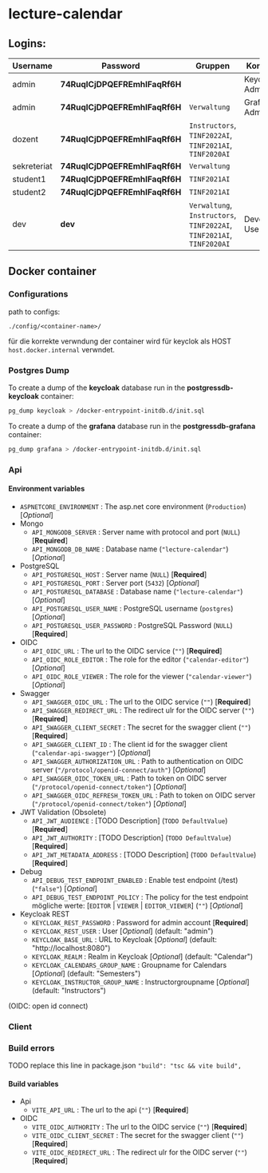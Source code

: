# lecture-calendar

## Logins:

| Username | Password | Gruppen | Kommentar |
| --- | --- | --- | --- |
| admin  | **74RuqICjDPQEFREmhIFaqRf6H** |   | Keycloak Admin |
| admin  | **74RuqICjDPQEFREmhIFaqRf6H** | `Verwaltung` | Grafana Admin |
| dozent  | **74RuqICjDPQEFREmhIFaqRf6H** | `Instructors`, `TINF2022AI`, `TINF2021AI`, `TINF2020AI` |
| sekreteriat | **74RuqICjDPQEFREmhIFaqRf6H** | `Verwaltung` |
| student1  | **74RuqICjDPQEFREmhIFaqRf6H** | `TINF2021AI` |
| student2  | **74RuqICjDPQEFREmhIFaqRf6H** | `TINF2021AI` |
| dev | **dev** | `Verwaltung`, `Instructors`, `TINF2022AI`, `TINF2021AI`, `TINF2020AI` | Development User |

## Docker container

### Configurations

path to configs:

```path
./config/<container-name>/
```

für die korrekte verwndung der container wird für keyclok als HOST ```host.docker.internal``` verwndet. 

### Postgres Dump

To create a dump of the **keycloak** database run in the **postgressdb-keycloak** container:

```sh
pg_dump keycloak > /docker-entrypoint-initdb.d/init.sql
```

To create a dump of the **grafana** database run in the **postgressdb-grafana** container:

```sh
pg_dump grafana > /docker-entrypoint-initdb.d/init.sql
```

### Api

#### Environment variables

- `ASPNETCORE_ENVIRONMENT` : The asp.net core environment (`Production`) [*Optional*]
- Mongo
  - `API_MONGODB_SERVER` : Server name with protocol and port (`NULL`) [**Required**]
  - `API_MONGODB_DB_NAME` : Database name (`"lecture-calendar"`) [*Optional*]
- PostgreSQL
  - `API_POSTGRESQL_HOST` : Server name (`NULL`) [**Required**]
  - `API_POSTGRESQL_PORT` : Server port (`5432`) [*Optional*]
  - `API_POSTGRESQL_DATABASE` : Database name (`"lecture-calendar"`) [*Optional*]
  - `API_POSTGRESQL_USER_NAME` : PostgreSQL username (`postgres`) [*Optional*]
  - `API_POSTGRESQL_USER_PASSWORD` : PostgreSQL Password (`NULL`) [**Required**]
- OIDC
  - `API_OIDC_URL` : The url to the OIDC service (`""`) [**Required**]
  - `API_OIDC_ROLE_EDITOR` : The role for the editor (`"calendar-editor"`) [*Optional*]
  - `API_OIDC_ROLE_VIEWER` : The role for the viewer (`"calendar-viewer"`) [*Optional*]
- Swagger
  - `API_SWAGGER_OIDC_URL` : The url to the OIDC service (`""`) [**Required**]
  - `API_SWAGGER_REDIRECT_URL` : The redirect ulr for the OIDC server (`""`) [**Required**]
  - `API_SWAGGER_CLIENT_SECRET` : The secret for the swagger client (`""`) [**Required**]
  - `API_SWAGGER_CLIENT_ID` : The client id for the swagger client (`"calendar-api-swagger"`) [*Optional*]
  - `API_SWAGGER_AUTHORIZATION_URL` : Path to authentication on OIDC server (`"/protocol/openid-connect/auth"`) [*Optional*]
  - `API_SWAGGER_OIDC_TOKEN_URL` : Path to token on OIDC server (`"/protocol/openid-connect/token"`) [*Optional*]
  - `API_SWAGGER_OIDC_REFRESH_TOKEN_URL` : Path to token on OIDC server (`"/protocol/openid-connect/token"`) [*Optional*]
- JWT Validation (Obsolete)
  - `API_JWT_AUDIENCE` : [TODO Description] (`TODO DefaultValue`) [**Required**]
  - `API_JWT_AUTHORITY` : [TODO Description] (`TODO DefaultValue`) [**Required**]
  - `API_JWT_METADATA_ADDRESS` : [TODO Description] (`TODO DefaultValue`) [**Required**]
- Debug
  - `API_DEBUG_TEST_ENDPOINT_ENABLED` : Enable test endpoint (/test) (`"false"`) [*Optional*]
  - `API_DEBUG_TEST_ENDPOINT_POLICY` : The policy for the test endpoint mögliche werte: [`EDITOR` |  `VIEWER` | `EDITOR_VIEWER`] (`""`) [*Optional*]
- Keycloak REST
  - `KEYCLOAK_REST_PASSWORD` : Password for admin account [**Required**]
  - `KEYCLOAK_REST_USER` : User [*Optional*] (default: "admin")
  - `KEYCLOAK_BASE_URL` : URL to Keycloak [*Optional*] (default: "http://localhost:8080")
  - `KEYCLOAK_REALM` : Realm in Keycloak [*Optional*] (default: "Calendar")
  - `KEYCLOAK_CALENDARS_GROUP_NAME` : Groupname for Calendars [*Optional*] (default: "Semesters")
  - `KEYCLOAK_INSTRUCTOR_GROUP_NAME` : Instructorgroupname [*Optional*] (default: "Instructors")

(OIDC: open id connect)

### Client

### Build errors
TODO replace this line in package.json
`"build": "tsc && vite build",`

#### Build variables
- Api
  - `VITE_API_URL` : The url to the api (`""`) [**Required**]
- OIDC
  - `VITE_OIDC_AUTHORITY` : The url to the OIDC service (`""`) [**Required**]
  - `VITE_OIDC_CLIENT_SECRET` : The secret for the swagger client (`""`) [**Required**]
  - `VITE_OIDC_REDIRECT_URL` : The redirect ulr for the OIDC server (`""`) [**Required**]